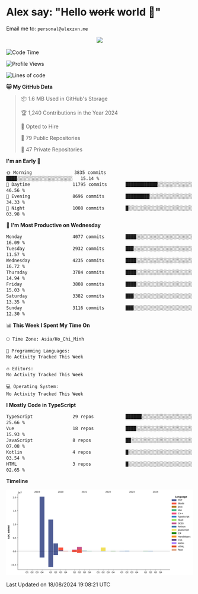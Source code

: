 # Alex say: "Hello ~~work~~ world 🐾"
Email me to: `personal@alexzvn.me`


<p align=center>
  <a href="https://skillicons.dev">
    <img src="https://skillicons.dev/icons?i=ts,js,php,nodejs,bun,vue,nuxt,react,svelte,tauri,laravel,rust,mongodb,docker,electron,redis,rabbitmq,tailwind,git,cloudflare,elysia,mysql,nginx,rollupjs,sentry,ubuntu,yarn,html,css,vite" />
  </a>
</p>

<!--START_SECTION:waka-->
![Code Time](http://img.shields.io/badge/Code%20Time-1%2C066%20hrs%2055%20mins-blue)

![Profile Views](http://img.shields.io/badge/Profile%20Views-16-blue)

![Lines of code](https://img.shields.io/badge/From%20Hello%20World%20I%27ve%20Written-40.5%20million%20lines%20of%20code-blue)

**🐱 My GitHub Data** 

> 📦 1.6 MB Used in GitHub's Storage 
 > 
> 🏆 1,240 Contributions in the Year 2024
 > 
> 💼 Opted to Hire
 > 
> 📜 79 Public Repositories 
 > 
> 🔑 47 Private Repositories 
 > 
**I'm an Early 🐤** 

```text
🌞 Morning                3835 commits        ████░░░░░░░░░░░░░░░░░░░░░   15.14 % 
🌆 Daytime                11795 commits       ████████████░░░░░░░░░░░░░   46.56 % 
🌃 Evening                8696 commits        █████████░░░░░░░░░░░░░░░░   34.33 % 
🌙 Night                  1008 commits        █░░░░░░░░░░░░░░░░░░░░░░░░   03.98 % 
```
📅 **I'm Most Productive on Wednesday** 

```text
Monday                   4077 commits        ████░░░░░░░░░░░░░░░░░░░░░   16.09 % 
Tuesday                  2932 commits        ███░░░░░░░░░░░░░░░░░░░░░░   11.57 % 
Wednesday                4235 commits        ████░░░░░░░░░░░░░░░░░░░░░   16.72 % 
Thursday                 3784 commits        ████░░░░░░░░░░░░░░░░░░░░░   14.94 % 
Friday                   3808 commits        ████░░░░░░░░░░░░░░░░░░░░░   15.03 % 
Saturday                 3382 commits        ███░░░░░░░░░░░░░░░░░░░░░░   13.35 % 
Sunday                   3116 commits        ███░░░░░░░░░░░░░░░░░░░░░░   12.30 % 
```


📊 **This Week I Spent My Time On** 

```text
🕑︎ Time Zone: Asia/Ho_Chi_Minh

💬 Programming Languages: 
No Activity Tracked This Week

🔥 Editors: 
No Activity Tracked This Week

💻 Operating System: 
No Activity Tracked This Week
```

**I Mostly Code in TypeScript** 

```text
TypeScript               29 repos            ██████░░░░░░░░░░░░░░░░░░░   25.66 % 
Vue                      18 repos            ████░░░░░░░░░░░░░░░░░░░░░   15.93 % 
JavaScript               8 repos             ██░░░░░░░░░░░░░░░░░░░░░░░   07.08 % 
Kotlin                   4 repos             █░░░░░░░░░░░░░░░░░░░░░░░░   03.54 % 
HTML                     3 repos             █░░░░░░░░░░░░░░░░░░░░░░░░   02.65 % 
```



**Timeline**

![Lines of Code chart](https://raw.githubusercontent.com/alexzvn/alexzvn/main/assets/bar_graph.png)


 Last Updated on 18/08/2024 19:08:21 UTC
<!--END_SECTION:waka-->
